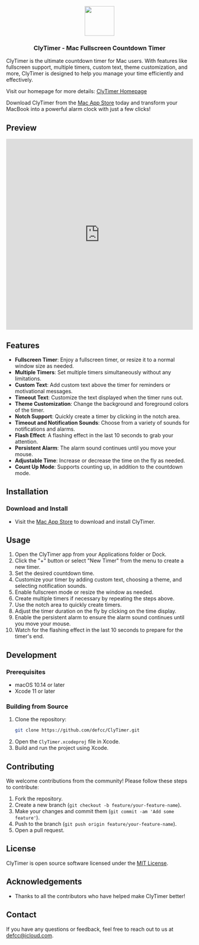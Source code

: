 <div style="text-align: center">
<div>
<img width="80" src="https://beauty-of-pixel.tech/clytimer-fullscreen-countdown/icon-256@1x.png"/>

</div>
<h3>ClyTimer - Mac Fullscreen Countdown Timer</h3>


</div>



ClyTimer is the ultimate countdown timer for Mac users. With features like fullscreen support, multiple timers, custom text, theme customization, and more, ClyTimer is designed to help you manage your time efficiently and effectively.

Visit our homepage for more details: [ClyTimer Homepage](https://beauty-of-pixel.tech/clytimer-fullscreen-countdown/)

Download ClyTimer from the [Mac App Store](https://apps.apple.com/us/app/clytimer/id6504454659?mt=12) today and transform your MacBook into a powerful alarm clock with just a few clicks!

## Preview

<iframe width="100%" height="515" src="https://www.youtube.com/embed/2oFi3kkYDj0?si=V8_CiQ-RqsSNx1U7" title="YouTube video player" frameborder="0" allow="accelerometer; autoplay; clipboard-write; encrypted-media; gyroscope; picture-in-picture; web-share" referrerpolicy="strict-origin-when-cross-origin" allowfullscreen></iframe>


## Features

- **Fullscreen Timer**: Enjoy a fullscreen timer, or resize it to a normal window size as needed.
- **Multiple Timers**: Set multiple timers simultaneously without any limitations.
- **Custom Text**: Add custom text above the timer for reminders or motivational messages.
- **Timeout Text**: Customize the text displayed when the timer runs out.
- **Theme Customization**: Change the background and foreground colors of the timer.
- **Notch Support**: Quickly create a timer by clicking in the notch area.
- **Timeout and Notification Sounds**: Choose from a variety of sounds for notifications and alarms.
- **Flash Effect**: A flashing effect in the last 10 seconds to grab your attention.
- **Persistent Alarm**: The alarm sound continues until you move your mouse.
- **Adjustable Time**: Increase or decrease the time on the fly as needed.
- **Count Up Mode**: Supports counting up, in addition to the countdown mode.

## Installation

### Download and Install

- Visit the [Mac App Store](https://apps.apple.com/us/app/clytimer/id6504454659?mt=12) to download and install ClyTimer.

## Usage

1. Open the ClyTimer app from your Applications folder or Dock.
2. Click the "+" button or select "New Timer" from the menu to create a new timer.
3. Set the desired countdown time.
4. Customize your timer by adding custom text, choosing a theme, and selecting notification sounds.
5. Enable fullscreen mode or resize the window as needed.
6. Create multiple timers if necessary by repeating the steps above.
7. Use the notch area to quickly create timers.
8. Adjust the timer duration on the fly by clicking on the time display.
9. Enable the persistent alarm to ensure the alarm sound continues until you move your mouse.
10. Watch for the flashing effect in the last 10 seconds to prepare for the timer's end.

## Development

### Prerequisites

- macOS 10.14 or later
- Xcode 11 or later

### Building from Source

1. Clone the repository:
    ```sh
    git clone https://github.com/defcc/ClyTimer.git
    ```
2. Open the `ClyTimer.xcodeproj` file in Xcode.
3. Build and run the project using Xcode.


## Contributing

We welcome contributions from the community! Please follow these steps to contribute:

1. Fork the repository.
2. Create a new branch (`git checkout -b feature/your-feature-name`).
3. Make your changes and commit them (`git commit -am 'Add some feature'`).
4. Push to the branch (`git push origin feature/your-feature-name`).
5. Open a pull request.

## License

ClyTimer is open source software licensed under the [MIT License](LICENSE).

## Acknowledgements

- Thanks to all the contributors who have helped make ClyTimer better!

## Contact

If you have any questions or feedback, feel free to reach out to us at [defcc@icloud.com](mailto:defcc@icloud.com).
